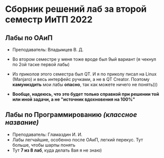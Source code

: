 # Сборник решений лаб за второй семестр ИиТП 2022

## Лабы по ОАиП
- Преподаватель: Владымцев В. Д.

- Во втором семестре у меня тоже вроде был 9ый вариант (я чекнул по 2ой таске первой лабы)

- Из _приколов_ этого семестра был QT. И я по приколу писал на Linux (Manjaro) и весь интерфейс ручками, а не в QT Creator. Поэтому **камуниздить** мои лабы **опасно**, так как можете ничего не понять)))

- **Вообще, надеюсь, что это будет только справкой при решении той или иной задачи, а не "источник вдохновения на 100%"**

## Лабы по Программированию _(классное название)_
- Преподаватель: Гламаздин И. И.
- Лабы легчайшие, особенно после ОАиП, легкий перекус. Тут больше, чтобы шарпы понять
- Тут **7 из 8 лаб**, куда делать 8ая я не знаю)